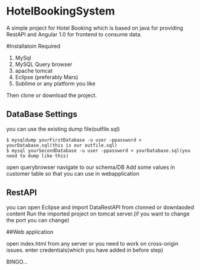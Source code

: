 # HotelBookingSystem
A simple project for Hotel Booking which is based on java for providing RestAPI and Angular 1.0 for frontend to consume data.

#Installatoin Required

1. MySql
2. MySQL Query browser
2. apache tomcat
3. Eclipse (preferably Mars)
4. Sublime or any platform you like

Then clone or download the project.

## DataBase Settings

you can use the existing dump file(outfile.sql)

```
$ mysqldump yourFirstDatabase -u user -ppassword > yourDatabase.sql(this is our outfile.sql)
$ mysql yourSecondDatabase -u user -ppassword < yourDatabase.sql(you need to dump like this)

``` 
open querybrowser 
navigate to our schema/DB
Add some values in customer table so that you can use in webapplication

## RestAPI

you can open Eclipse and import DataRestAPI from clonned or downlaoded content
Run the imported project on tomcat server.(if you want to change the port you can change)

##Web application

open index.html from any server or you need to work on cross-origin issues.
enter credentials(which you have added in before step)

BINGO...

